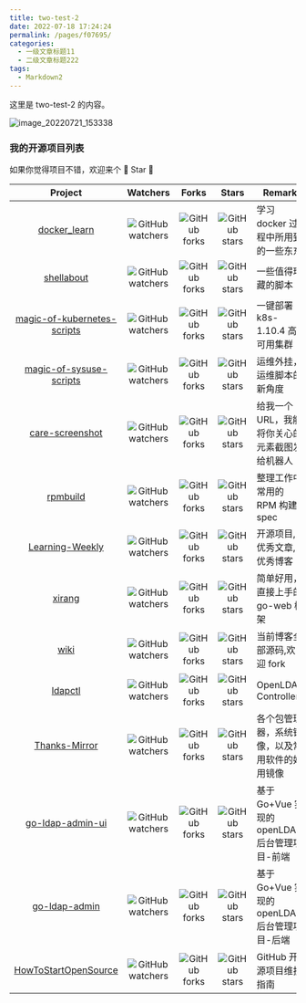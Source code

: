 ```yaml
---
title: two-test-2
date: 2022-07-18 17:24:24
permalink: /pages/f07695/
categories:
  - 一级文章标题11
  - 二级文章标题222
tags:
  - Markdown2
---
```


这里是 two-test-2 的内容。

![image_20220721_153338](https://cdn.jsdelivr.net/gh/eryajf/tu/img/image_20220721_153338.png)

### 我的开源项目列表

如果你觉得项目不错，欢迎来个 🤩 Star 🤩

|                                       Project                                        |                                                    Watchers                                                    |                                                  Forks                                                   |                                                  Stars                                                   | Remark                                         |
| :----------------------------------------------------------------------------------: | :------------------------------------------------------------------------------------------------------------: | :------------------------------------------------------------------------------------------------------: | :------------------------------------------------------------------------------------------------------: | ---------------------------------------------- |
|                [docker_learn](https://github.com/eryajf/docker_learn)                |        ![GitHub watchers](https://img.shields.io/github/watchers/eryajf/docker_learn.svg?style=social)         |        ![GitHub forks](https://img.shields.io/github/forks/eryajf/docker_learn.svg?style=social)         |        ![GitHub stars](https://img.shields.io/github/stars/eryajf/docker_learn.svg?style=social)         | 学习 docker 过程中所用到的一些东东             |
|                  [shellabout](https://github.com/eryajf/shellabout)                  |         ![GitHub watchers](https://img.shields.io/github/watchers/eryajf/shellabout.svg?style=social)          |         ![GitHub forks](https://img.shields.io/github/forks/eryajf/shellabout.svg?style=social)          |         ![GitHub stars](https://img.shields.io/github/stars/eryajf/shellabout.svg?style=social)          | 一些值得珍藏的脚本                             |
| [magic-of-kubernetes-scripts](https://github.com/eryajf/magic-of-kubernetes-scripts) | ![GitHub watchers](https://img.shields.io/github/watchers/eryajf/magic-of-kubernetes-scripts.svg?style=social) | ![GitHub forks](https://img.shields.io/github/forks/eryajf/magic-of-kubernetes-scripts.svg?style=social) | ![GitHub stars](https://img.shields.io/github/stars/eryajf/magic-of-kubernetes-scripts.svg?style=social) | 一键部署 k8s-1.10.4 高可用集群                 |
|     [magic-of-sysuse-scripts](https://github.com/eryajf/magic-of-sysuse-scripts)     |   ![GitHub watchers](https://img.shields.io/github/watchers/eryajf/magic-of-sysuse-scripts.svg?style=social)   |   ![GitHub forks](https://img.shields.io/github/forks/eryajf/magic-of-sysuse-scripts.svg?style=social)   |   ![GitHub stars](https://img.shields.io/github/stars/eryajf/magic-of-sysuse-scripts.svg?style=social)   | 运维外挂，运维脚本的新角度                     |
|            [ care-screenshot](https://github.com/eryajf/care-screenshot)             |       ![GitHub watchers](https://img.shields.io/github/watchers/eryajf/care-screenshot.svg?style=social)       |       ![GitHub forks](https://img.shields.io/github/forks/eryajf/care-screenshot.svg?style=social)       |       ![GitHub stars](https://img.shields.io/github/stars/eryajf/care-screenshot.svg?style=social)       | 给我一个 URL，我能将你关心的元素截图发给机器人 |
|                    [rpmbuild](https://github.com/eryajf/rpmbuild)                    |          ![GitHub watchers](https://img.shields.io/github/watchers/eryajf/rpmbuild.svg?style=social)           |          ![GitHub forks](https://img.shields.io/github/forks/eryajf/rpmbuild.svg?style=social)           |          ![GitHub stars](https://img.shields.io/github/stars/eryajf/rpmbuild.svg?style=social)           | 整理工作中常用的 RPM 构建 spec                 |
|            [Learning-Weekly](https://eryajf.github.io/Learning-Weekly/#/)            |       ![GitHub watchers](https://img.shields.io/github/watchers/eryajf/Learning-Weekly.svg?style=social)       |       ![GitHub forks](https://img.shields.io/github/forks/eryajf/Learning-Weekly.svg?style=social)       |       ![GitHub stars](https://img.shields.io/github/stars/eryajf/Learning-Weekly.svg?style=social)       | 开源项目,优秀文章,优秀博客                     |
|                      [xirang](https://github.com/eryajf/xirang)                      |           ![GitHub watchers](https://img.shields.io/github/watchers/eryajf/xirang.svg?style=social)            |           ![GitHub forks](https://img.shields.io/github/forks/eryajf/xirang.svg?style=social)            |           ![GitHub stars](https://img.shields.io/github/stars/eryajf/xirang.svg?style=social)            | 简单好用，直接上手的 go-web 框架               |
|                  [wiki](https://github.com/eryajf/eryajf.github.io)                  |      ![GitHub watchers](https://img.shields.io/github/watchers/eryajf/eryajf.github.io.svg?style=social)       |      ![GitHub forks](https://img.shields.io/github/forks/eryajf/eryajf.github.io.svg?style=social)       |      ![GitHub stars](https://img.shields.io/github/stars/eryajf/eryajf.github.io.svg?style=social)       | 当前博客全部源码,欢迎 fork                     |
|                     [ldapctl](https://github.com/eryajf/ldapctl)                     |           ![GitHub watchers](https://img.shields.io/github/watchers/eryajf/ldapctl.svg?style=social)           |           ![GitHub forks](https://img.shields.io/github/forks/eryajf/ldapctl.svg?style=social)           |           ![GitHub stars](https://img.shields.io/github/stars/eryajf/ldapctl.svg?style=social)           | OpenLDAP Controller                            |
|               [Thanks-Mirror](https://github.com/eryajf/Thanks-Mirror)               |        ![GitHub watchers](https://img.shields.io/github/watchers/eryajf/Thanks-Mirror.svg?style=social)        |        ![GitHub forks](https://img.shields.io/github/forks/eryajf/Thanks-Mirror.svg?style=social)        |        ![GitHub stars](https://img.shields.io/github/stars/eryajf/Thanks-Mirror.svg?style=social)        | 各个包管理器，系统镜像，以及常用软件的好用镜像 |
|            [go-ldap-admin-ui](https://github.com/eryajf/go-ldap-admin-ui)            |      ![GitHub watchers](https://img.shields.io/github/watchers/eryajf/go-ldap-admin-ui.svg?style=social)       |      ![GitHub forks](https://img.shields.io/github/forks/eryajf/go-ldap-admin-ui.svg?style=social)       |      ![GitHub stars](https://img.shields.io/github/stars/eryajf/go-ldap-admin-ui.svg?style=social)       | 基于 Go+Vue 实现的 openLDAP 后台管理项目-前端  |
|               [go-ldap-admin](https://github.com/eryajf/go-ldap-admin)               |        ![GitHub watchers](https://img.shields.io/github/watchers/eryajf/go-ldap-admin.svg?style=social)        |        ![GitHub forks](https://img.shields.io/github/forks/eryajf/go-ldap-admin.svg?style=social)        |        ![GitHub stars](https://img.shields.io/github/stars/eryajf/go-ldap-admin.svg?style=social)        | 基于 Go+Vue 实现的 openLDAP 后台管理项目-后端  |
|        [HowToStartOpenSource](https://github.com/eryajf/HowToStartOpenSource)        |    ![GitHub watchers](https://img.shields.io/github/watchers/eryajf/HowToStartOpenSource.svg?style=social)     |    ![GitHub forks](https://img.shields.io/github/forks/eryajf/HowToStartOpenSource.svg?style=social)     |    ![GitHub stars](https://img.shields.io/github/stars/eryajf/HowToStartOpenSource.svg?style=social)     | GitHub 开源项目维护指南                        |
